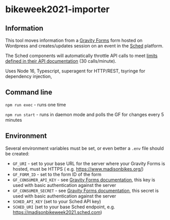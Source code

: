 # bikeweek2021-importer

## Information

This tool moves information from a [Gravity Forms](https://www.gravityforms.com/) form hosted on Wordpress and
creates/updates session on an event in the [Sched](https://sched.com/) platform.

The Sched components will automatically throttle API calls to meet [limits defined in their API documentation](https://sched.com/api) (30 calls/minute).

Uses Node 16, Typescript, superagent for HTTP/REST, tsyringe for dependency injection, 
## Command line

`npm run exec` - runs one time

`npm run start` - runs in daemon mode and polls the GF for changes every 5 minutes

## Environment

Several environment variables must be set, or even better a `.env` file should be created:

* `GF_URI` - set to your base URL for the server where your Gravity Forms is hosted, must be HTTPS (
  e.g. https://www.madisonbikes.org/)
* `GF_FORM_ID` - set to the form ID of the form
* `GF_CONSUMER_API_KEY` - see [Gravity Forms documentation](https://docs.gravityforms.com/rest-api-v2-authentication/),
  this key is used with basic authentication against the server
* `GF_CONSUMER_SECRET` - see [Gravity Forms documentation](https://docs.gravityforms.com/rest-api-v2-authentication/),
  this secret is used with basic authentication against the server
* `SCHED_API_KEY` (set to your Sched API key)
* `SCHED_URI` (set to your base Sched endpoint, e.g. https://madisonbikeweek2021.sched.com)